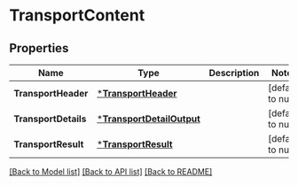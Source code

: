# TransportContent

## Properties
Name | Type | Description | Notes
------------ | ------------- | ------------- | -------------
**TransportHeader** | [***TransportHeader**](TransportHeader.md) |  | [default to null]
**TransportDetails** | [***TransportDetailOutput**](TransportDetailOutput.md) |  | [default to null]
**TransportResult** | [***TransportResult**](TransportResult.md) |  | [default to null]

[[Back to Model list]](../README.md#documentation-for-models) [[Back to API list]](../README.md#documentation-for-api-endpoints) [[Back to README]](../README.md)

